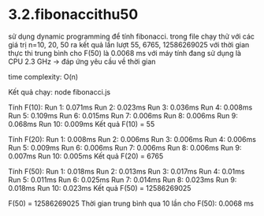 # 3.2.fibonaccithu50
sử dụng dynamic programming để tính fibonacci.
trong file chạy thử với các giá trị n=10, 20, 50 ra kết quả lần lượt 55, 6765, 12586269025
với thời gian thực thi trung bình cho F(50) là 0.0068 ms với máy tính đang sử dụng là CPU 2.3 GHz
-> đáp ứng yêu cầu về thời gian

time complexity: O(n) 

Kết quả chạy:
node fibonacci.js

Tính F(10):
Run 1: 0.071ms
Run 2: 0.023ms
Run 3: 0.036ms
Run 4: 0.008ms
Run 5: 0.109ms
Run 6: 0.015ms
Run 7: 0.006ms
Run 8: 0.006ms
Run 9: 0.068ms
Run 10: 0.009ms
Kết quả F(10) = 55

Tính F(20):
Run 1: 0.008ms
Run 2: 0.006ms
Run 3: 0.006ms
Run 4: 0.006ms
Run 5: 0.009ms
Run 6: 0.006ms
Run 7: 0.006ms
Run 8: 0.006ms
Run 9: 0.007ms
Run 10: 0.005ms
Kết quả F(20) = 6765

Tính F(50):
Run 1: 0.018ms
Run 2: 0.013ms
Run 3: 0.017ms
Run 4: 0.01ms
Run 5: 0.011ms
Run 6: 0.025ms
Run 7: 0.014ms
Run 8: 0.023ms
Run 9: 0.018ms
Run 10: 0.023ms
Kết quả F(50) = 12586269025

F(50) = 12586269025
Thời gian trung bình qua 10 lần cho F(50): 0.0068 ms
